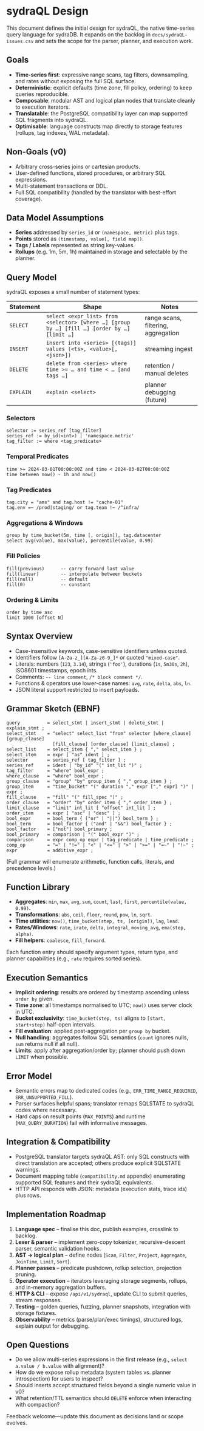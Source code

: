 # sydraQL Design

This document defines the initial design for sydraQL, the native time-series query language for sydraDB. It expands on the backlog in `docs/sydraQL-issues.csv` and sets the scope for the parser, planner, and execution work.

## Goals
- **Time-series first**: expressive range scans, tag filters, downsampling, and rates without exposing the full SQL surface.
- **Deterministic**: explicit defaults (time zone, fill policy, ordering) to keep queries reproducible.
- **Composable**: modular AST and logical plan nodes that translate cleanly to execution iterators.
- **Translatable**: the PostgreSQL compatibility layer can map supported SQL fragments into sydraQL.
- **Optimisable**: language constructs map directly to storage features (rollups, tag indexes, WAL metadata).

## Non-Goals (v0)
- Arbitrary cross-series joins or cartesian products.
- User-defined functions, stored procedures, or arbitrary SQL expressions.
- Multi-statement transactions or DDL.
- Full SQL compatibility (handled by the translator with best-effort coverage).

## Data Model Assumptions
- **Series** addressed by `series_id` or `(namespace, metric)` plus tags.
- **Points** stored as `(timestamp, value[, field map])`.
- **Tags / Labels** represented as string key-values.
- **Rollups** (e.g. 1m, 5m, 1h) maintained in storage and selectable by the planner.

## Query Model
sydraQL exposes a small number of statement types:

| Statement | Shape | Notes |
|-----------|-------|-------|
| `SELECT` | `select <expr_list> from <selector> [where …] [group by …] [fill …] [order by …] [limit …]` | range scans, filtering, aggregation |
| `INSERT` | `insert into <series> [(tags)] values (<ts>, <value>[, <json>])` | streaming ingest |
| `DELETE` | `delete from <series> where time >= … and time < … [and tags …]` | retention / manual deletes |
| `EXPLAIN` | `explain <select>` | planner debugging (future) |

### Selectors
```
selector := series_ref [tag_filter]
series_ref := by_id(<int>) | 'namespace.metric'
tag_filter := where <tag_predicate>
```

### Temporal Predicates
```
time >= 2024-03-01T00:00:00Z and time < 2024-03-02T00:00:00Z
time between now() - 1h and now()
```

### Tag Predicates
```
tag.city = "ams" and tag.host != "cache-01"
tag.env =~ /prod|staging/ or tag.team !~ /^infra/
```

### Aggregations & Windows
```
group by time_bucket(5m, time [, origin]), tag.datacenter
select avg(value), max(value), percentile(value, 0.99)
```

### Fill Policies
```
fill(previous)      -- carry forward last value
fill(linear)        -- interpolate between buckets
fill(null)          -- default
fill(0)             -- constant
```

### Ordering & Limits
```
order by time asc
limit 1000 [offset N]
```

## Syntax Overview
- Case-insensitive keywords, case-sensitive identifiers unless quoted.
- Identifiers follow `[A-Za-z_][A-Za-z0-9_]*` or quoted `"mixed-case"`.
- Literals: numbers (`123`, `3.14`), strings (`'foo'`), durations (`1s`, `5m30s`, `2h`), ISO8601 timestamps, epoch ints.
- Comments: `-- line comment`, `/* block comment */`.
- Functions & operators use lower-case names: `avg`, `rate`, `delta`, `abs`, `ln`.
- JSON literal support restricted to insert payloads.

## Grammar Sketch (EBNF)
```
query          = select_stmt | insert_stmt | delete_stmt | explain_stmt ;
select_stmt    = "select" select_list "from" selector [where_clause] [group_clause]
                 [fill_clause] [order_clause] [limit_clause] ;
select_list    = select_item { "," select_item } ;
select_item    = expr [ "as" ident ] ;
selector       = series_ref [ tag_filter ] ;
series_ref     = ident | "by_id" "(" int_lit ")" ;
tag_filter     = "where" bool_expr ;
where_clause   = "where" bool_expr ;
group_clause   = "group" "by" group_item { "," group_item } ;
group_item     = "time_bucket" "(" duration "," expr ["," expr] ")" | expr ;
fill_clause    = "fill" "(" fill_spec ")" ;
order_clause   = "order" "by" order_item { "," order_item } ;
limit_clause   = "limit" int_lit [ "offset" int_lit ] ;
order_item     = expr [ "asc" | "desc" ] ;
bool_expr      = bool_term { ("or" | "||") bool_term } ;
bool_term      = bool_factor { ("and" | "&&") bool_factor } ;
bool_factor    = ["not"] bool_primary ;
bool_primary   = comparison | "(" bool_expr ")" ;
comparison     = expr comp_op expr | tag_predicate | time_predicate ;
comp_op        = "=" | "!=" | "<" | "<=" | ">" | ">=" | "=~" | "!~" ;
expr           = additive_expr ;
```

(Full grammar will enumerate arithmetic, function calls, literals, and precedence levels.)

## Function Library
- **Aggregates**: `min`, `max`, `avg`, `sum`, `count`, `last`, `first`, `percentile(value, 0.99)`.
- **Transformations**: `abs`, `ceil`, `floor`, `round`, `pow`, `ln`, `sqrt`.
- **Time utilities**: `now()`, `time_bucket(step, ts, [origin])`, `lag`, `lead`.
- **Rates/Windows**: `rate`, `irate`, `delta`, `integral`, `moving_avg`, `ema(step, alpha)`.
- **Fill helpers**: `coalesce`, `fill_forward`.

Each function entry should specify argument types, return type, and planner capabilities (e.g., `rate` requires sorted series).

## Execution Semantics
- **Implicit ordering**: results are ordered by timestamp ascending unless `order by` given.
- **Time zone**: all timestamps normalised to UTC; `now()` uses server clock in UTC.
- **Bucket exclusivity**: `time_bucket(step, ts)` aligns to `[start, start+step)` half-open intervals.
- **Fill evaluation**: applied post-aggregation per `group by` bucket.
- **Null handling**: aggregates follow SQL semantics (`count` ignores nulls, `sum` returns null if all null).
- **Limits**: apply after aggregation/order by; planner should push down `LIMIT` when possible.

## Error Model
- Semantic errors map to dedicated codes (e.g., `ERR_TIME_RANGE_REQUIRED`, `ERR_UNSUPPORTED_FILL`).
- Parser surfaces helpful spans; translator remaps SQLSTATE to sydraQL codes where necessary.
- Hard caps on result points (`MAX_POINTS`) and runtime (`MAX_QUERY_DURATION`) fail with informative messages.

## Integration & Compatibility
- PostgreSQL translator targets sydraQL AST: only SQL constructs with direct translation are accepted; others produce explicit SQLSTATE warnings.
- Document mapping table (`compatibility.md` appendix) enumerating supported SQL features and their sydraQL equivalents.
- HTTP API responds with JSON: metadata (execution stats, trace ids) plus rows.

## Implementation Roadmap
1. **Language spec** – finalise this doc, publish examples, crosslink to backlog.
2. **Lexer & parser** – implement zero-copy tokenizer, recursive-descent parser, semantic validation hooks.
3. **AST → logical plan** – define nodes (`Scan`, `Filter`, `Project`, `Aggregate`, `JoinTime`, `Limit`, `Sort`).
4. **Planner passes** – predicate pushdown, rollup selection, projection pruning.
5. **Operator execution** – iterators leveraging storage segments, rollups, and in-memory aggregation buffers.
6. **HTTP & CLI** – expose `/api/v1/sydraql`, update CLI to submit queries, stream responses.
7. **Testing** – golden queries, fuzzing, planner snapshots, integration with storage fixtures.
8. **Observability** – metrics (parse/plan/exec timings), structured logs, explain output for debugging.

## Open Questions
- Do we allow multi-series expressions in the first release (e.g., `select a.value / b.value` with alignment)?
- How do we expose rollup metadata (system tables vs. planner introspection) for users to inspect?
- Should inserts accept structured fields beyond a single numeric value in v0?
- What retention/TTL semantics should `DELETE` enforce when interacting with compaction?

Feedback welcome—update this document as decisions land or scope evolves.
